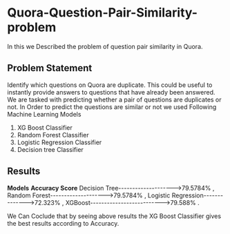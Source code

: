 # Quora-Question-Pair-Similarity-problem
In this we Described the problem of question pair similarity in Quora.
## Problem Statement
  Identify which questions on Quora are duplicate. This could be useful to instantly provide answers to questions that have already been answered. 
  We are tasked with predicting whether a pair of questions are duplicates or not.
In Order to predict the questions are similar or not we used Following Machine Learning Models 
  1. XG Boost Classifier
  2. Random Forest Classifier
  3. Logistic Regression Classifier
  4. Decision tree Classifier
## Results
                               
**Models**                         **Accuracy Score**
Decision Tree-------------------->79.5784% ,
Random Forest-------------------->79.5784% ,
Logistic Regression-------------->72.323% ,
XGBoost-------------------------->79.588% .


We Can Coclude that by seeing above results the XG Boost Classifier gives the best results according to Accuracy.
